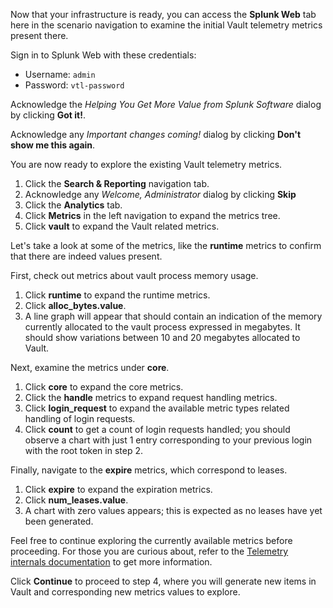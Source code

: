 Now that your infrastructure is ready, you can access the **Splunk Web** tab here in the scenario navigation to examine the initial Vault telemetry metrics present there.

Sign in to Splunk Web with these credentials:

- Username: `admin`
- Password: `vtl-password`

Acknowledge the _Helping You Get More Value from Splunk Software_ dialog by clicking **Got it!**.

Acknowledge any _Important changes coming!_ dialog by clicking **Don't show me this again**.

You are now ready to explore the existing Vault telemetry metrics.

1. Click the **Search & Reporting** navigation tab.
1. Acknowledge any _Welcome, Administrator_ dialog by clicking **Skip**
1. Click the **Analytics** tab.
1. Click **Metrics** in the left navigation to expand the metrics tree.
1. Click **vault** to expand the Vault related metrics.

Let's take a look at some of the metrics, like the **runtime** metrics to confirm that there are indeed values present.

First, check out metrics about vault process memory usage.

1. Click **runtime** to expand the runtime metrics.
1. Click **alloc_bytes.value**.
1. A line graph will appear that should contain an indication of the memory currently allocated to the vault process expressed in megabytes. It should show variations between 10 and 20 megabytes allocated to Vault.

Next, examine the metrics under **core**.

1. Click **core** to expand the core metrics.
1. Click the **handle** metrics to expand request handling metrics.
1. Click **login_request** to expand the available metric types related handling of login  requests.
1. Click **count** to get a count of login requests handled; you should observe a chart with just 1 entry corresponding to your previous login with the root token in step 2.

Finally, navigate to the **expire** metrics, which correspond to leases.

1. Click **expire** to expand the expiration metrics.
1. Click **num_leases.value**.
1. A chart with zero values appears; this is expected as no leases have yet been generated.

Feel free to continue exploring the currently available metrics before proceeding. For those you are curious about, refer to the [Telemetry internals documentation](https://www.vaultproject.io/docs/internals/telemetry) to get more information.

Click **Continue** to proceed to step 4, where you will generate new items in Vault and corresponding new metrics values to explore.
